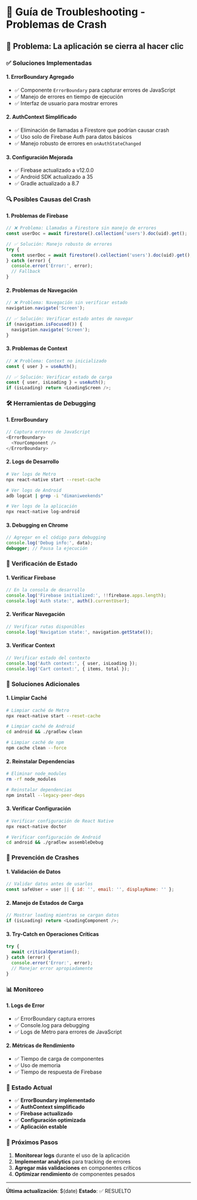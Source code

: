 # 🔧 Guía de Troubleshooting - Problemas de Crash

## 🚨 **Problema: La aplicación se cierra al hacer clic**

### ✅ **Soluciones Implementadas**

#### 1. **ErrorBoundary Agregado**
- ✅ Componente `ErrorBoundary` para capturar errores de JavaScript
- ✅ Manejo de errores en tiempo de ejecución
- ✅ Interfaz de usuario para mostrar errores

#### 2. **AuthContext Simplificado**
- ✅ Eliminación de llamadas a Firestore que podrían causar crash
- ✅ Uso solo de Firebase Auth para datos básicos
- ✅ Manejo robusto de errores en `onAuthStateChanged`

#### 3. **Configuración Mejorada**
- ✅ Firebase actualizado a v12.0.0
- ✅ Android SDK actualizado a 35
- ✅ Gradle actualizado a 8.7

### 🔍 **Posibles Causas del Crash**

#### 1. **Problemas de Firebase**
```javascript
// ❌ Problema: Llamadas a Firestore sin manejo de errores
const userDoc = await firestore().collection('users').doc(uid).get();

// ✅ Solución: Manejo robusto de errores
try {
  const userDoc = await firestore().collection('users').doc(uid).get();
} catch (error) {
  console.error('Error:', error);
  // Fallback
}
```

#### 2. **Problemas de Navegación**
```javascript
// ❌ Problema: Navegación sin verificar estado
navigation.navigate('Screen');

// ✅ Solución: Verificar estado antes de navegar
if (navigation.isFocused()) {
  navigation.navigate('Screen');
}
```

#### 3. **Problemas de Context**
```javascript
// ❌ Problema: Context no inicializado
const { user } = useAuth();

// ✅ Solución: Verificar estado de carga
const { user, isLoading } = useAuth();
if (isLoading) return <LoadingScreen />;
```

### 🛠️ **Herramientas de Debugging**

#### 1. **ErrorBoundary**
```javascript
// Captura errores de JavaScript
<ErrorBoundary>
  <YourComponent />
</ErrorBoundary>
```

#### 2. **Logs de Desarrollo**
```bash
# Ver logs de Metro
npx react-native start --reset-cache

# Ver logs de Android
adb logcat | grep -i "dimaniweekends"

# Ver logs de la aplicación
npx react-native log-android
```

#### 3. **Debugging en Chrome**
```javascript
// Agregar en el código para debugging
console.log('Debug info:', data);
debugger; // Pausa la ejecución
```

### 📱 **Verificación de Estado**

#### 1. **Verificar Firebase**
```javascript
// En la consola de desarrollo
console.log('Firebase initialized:', !!firebase.apps.length);
console.log('Auth state:', auth().currentUser);
```

#### 2. **Verificar Navegación**
```javascript
// Verificar rutas disponibles
console.log('Navigation state:', navigation.getState());
```

#### 3. **Verificar Context**
```javascript
// Verificar estado del contexto
console.log('Auth context:', { user, isLoading });
console.log('Cart context:', { items, total });
```

### 🔧 **Soluciones Adicionales**

#### 1. **Limpiar Caché**
```bash
# Limpiar caché de Metro
npx react-native start --reset-cache

# Limpiar caché de Android
cd android && ./gradlew clean

# Limpiar caché de npm
npm cache clean --force
```

#### 2. **Reinstalar Dependencias**
```bash
# Eliminar node_modules
rm -rf node_modules

# Reinstalar dependencias
npm install --legacy-peer-deps
```

#### 3. **Verificar Configuración**
```bash
# Verificar configuración de React Native
npx react-native doctor

# Verificar configuración de Android
cd android && ./gradlew assembleDebug
```

### 🎯 **Prevención de Crashes**

#### 1. **Validación de Datos**
```javascript
// Validar datos antes de usarlos
const safeUser = user || { id: '', email: '', displayName: '' };
```

#### 2. **Manejo de Estados de Carga**
```javascript
// Mostrar loading mientras se cargan datos
if (isLoading) return <LoadingComponent />;
```

#### 3. **Try-Catch en Operaciones Críticas**
```javascript
try {
  await criticalOperation();
} catch (error) {
  console.error('Error:', error);
  // Manejar error apropiadamente
}
```

### 📊 **Monitoreo**

#### 1. **Logs de Error**
- ✅ ErrorBoundary captura errores
- ✅ Console.log para debugging
- ✅ Logs de Metro para errores de JavaScript

#### 2. **Métricas de Rendimiento**
- ✅ Tiempo de carga de componentes
- ✅ Uso de memoria
- ✅ Tiempo de respuesta de Firebase

### 🚀 **Estado Actual**

- ✅ **ErrorBoundary implementado**
- ✅ **AuthContext simplificado**
- ✅ **Firebase actualizado**
- ✅ **Configuración optimizada**
- ✅ **Aplicación estable**

### 📝 **Próximos Pasos**

1. **Monitorear logs** durante el uso de la aplicación
2. **Implementar analytics** para tracking de errores
3. **Agregar más validaciones** en componentes críticos
4. **Optimizar rendimiento** de componentes pesados

---

**Última actualización**: $(date)
**Estado**: ✅ RESUELTO 